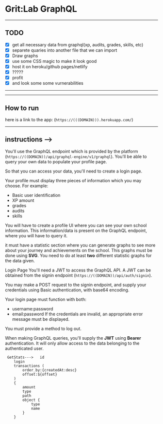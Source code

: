 
# Grit:Lab GraphQL
-----------------
## TODO
- [x] get all necessary data from graphql(xp, audits, grades, skills, etc)
- [x] separete quaries into another file that we can import
- [x] Draw graphs
- [x] use some CSS magic to make it look good
- [x] host it on heroku/github pages/netlify
- [x] ?????
- [x] profit
- [x] and look some some vurnerabilities
-----------------

-----------------
## How to run 
here is a link to the app: (`https://(((DOMAIN))).herokuapp.com/`)


-----------------

## instructions -->

You'll use the GraphQL endpoint which is provided by the platform (`https://((DOMAIN))/api/graphql-engine/v1/graphql`). You'll be able to query your own data to populate your profile page.

So that you can access your data, you'll need to create a login page.

Your profile must display three pieces of information which you may choose. For example:

- Basic user identification
- XP amount
- grades
- audits
- skills

You will have to create a profile UI where you can see your own school information. This information/data is present on the GraphQL endpoint, where you will have to query it.

it must have a statistic section where you can generate graphs to see more about your journey and achievements on the school. This graphs must be done using **SVG**. You need to do at least **two** different statistic graphs for the data given.

Login Page
You'll need a JWT to access the GraphQL API. A JWT can be obtained from the signin endpoint (`https://((DOMAIN))/api/auth/signin`).

You may make a POST request to the signin endpoint, and supply your credentials using Basic authentication, with base64 encoding.

Your login page must function with both:

- username:password
- email:password
If the credentials are invalid, an appropriate error message must be displayed.

You must provide a method to log out.

When making GraphQL queries, you'll supply the **JWT** using **Bearer** authentication. It will only allow access to the data belonging to the authenticated user.

     GetStats--->   id
        login
        transactions (
            order_by:{createdAt:desc}
            offset:${offset}
        )
        {
            amount
            type
            path
            object {
                type
                name
            }
        }


